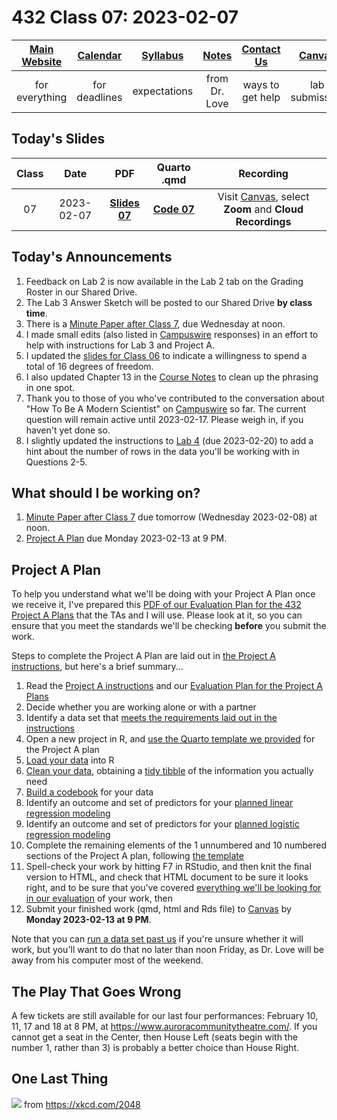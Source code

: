 # 432 Class 07: 2023-02-07

[Main Website](https://thomaselove.github.io/432-2023/) | [Calendar](https://thomaselove.github.io/432-2023/calendar.html) | [Syllabus](https://thomaselove.github.io/432-syllabus-2023/) | [Notes](https://thomaselove.github.io/432-notes/) | [Contact Us](https://thomaselove.github.io/432-2023/contact.html) | [Canvas](https://canvas.case.edu) | [Data and Code](https://github.com/THOMASELOVE/432-data) | [Sources](https://github.com/THOMASELOVE/432-classes-2023/tree/main/sources)
:-----------: | :--------------: | :----------: | :---------: | :-------------: | :-----------: | :------------: |:------:
for everything | for deadlines | expectations | from Dr. Love | ways to get help | lab submission | for downloads | to read

## Today's Slides

Class | Date | PDF | Quarto .qmd | Recording
:---: | :--------: | :------: | :------: | :-------------:
07 | 2023-02-07 | **[Slides 07](https://github.com/THOMASELOVE/432-slides-2023/blob/main/slides07.pdf)** | **[Code 07](https://github.com/THOMASELOVE/432-slides-2023/blob/main/slides07.qmd)** | Visit [Canvas](https://canvas.case.edu/), select **Zoom** and **Cloud Recordings**

## Today's Announcements

1. Feedback on Lab 2 is now available in the Lab 2 tab on the Grading Roster in our Shared Drive.
2. The Lab 3 Answer Sketch will be posted to our Shared Drive **by class time**.
3. There is a [Minute Paper after Class 7](https://bit.ly/432-2023-minute-07), due Wednesday at noon.
4. I made small edits (also listed in [Campuswire](https://campuswire.com/) responses) in an effort to help with instructions for Lab 3 and Project A.
5. I updated the [slides for Class 06](https://github.com/THOMASELOVE/432-classes-2023/tree/main/class06) to indicate a willingness to spend a total of 16 degrees of freedom.
6. I also updated Chapter 13 in the [Course Notes](https://thomaselove.github.io/432-notes/) to clean up the phrasing in one spot.
7. Thank you to those of you who've contributed to the conversation about "How To Be A Modern Scientist" on [Campuswire](https://campuswire.com/) so far. The current question will remain active until 2023-02-17. Please weigh in, if you haven't yet done so.
8. I slightly updated the instructions to [Lab 4](https://thomaselove.github.io/432-2023/lab4.html) (due 2023-02-20) to add a hint about the number of rows in the data you'll be working with in Questions 2-5.

## What should I be working on?

1. [Minute Paper after Class 7](https://bit.ly/432-2023-minute-07) due tomorrow (Wednesday 2023-02-08) at noon.
2. [Project A Plan](https://thomaselove.github.io/432-2023/projA.html) due Monday 2023-02-13 at 9 PM.

## Project A Plan

To help you understand what we'll be doing with your Project A Plan once we receive it, I've prepared this [PDF of our Evaluation Plan for the 432 Project A Plans](projAplan_evaluation.pdf) that the TAs and I will use. Please look at it, so you can ensure that you meet the standards we'll be checking **before** you submit the work.

Steps to complete the Project A Plan are laid out in [the Project A instructions](https://thomaselove.github.io/432-2023/projA.html), but here's a brief summary...

1. Read the [Project A instructions](https://thomaselove.github.io/432-2023/projA.html) and our [Evaluation Plan for the Project A Plans](projAplan_evaluation.pdf)
2. Decide whether you are working alone or with a partner
3. Identify a data set that [meets the requirements laid out in the instructions](https://thomaselove.github.io/432-2023/projA.html#what-makes-a-data-set-acceptable)
4. Open a new project in R, and [use the Quarto template we provided](https://raw.githubusercontent.com/THOMASELOVE/432-data/master/templates/projectAplan_template.qmd) for the Project A plan
5. [Load your data](https://thomaselove.github.io/432-2023/projA.html#loading-and-tidying-the-data) into R
6. [Clean your data](https://thomaselove.github.io/432-2023/projA.html#loading-and-tidying-the-data), obtaining a [tidy tibble](https://thomaselove.github.io/432-2023/projA.html#the-tidy-tibble) of the information you actually need
7. [Build a codebook](https://thomaselove.github.io/432-2023/projA.html#the-code-book) for your data
8. Identify an outcome and set of predictors for your [planned linear regression modeling](https://thomaselove.github.io/432-2023/projA.html#linear-regression-plans)
9. Identify an outcome and set of predictors for your [planned logistic regression modeling](https://thomaselove.github.io/432-2023/projA.html#logistic-regression-plans)
10. Complete the remaining elements of the 1 unnumbered and 10 numbered sections of the Project A plan, following [the template](https://raw.githubusercontent.com/THOMASELOVE/432-data/master/templates/projectAplan_template.qmd)
11. Spell-check your work by hitting F7 in RStudio, and then knit the final version to HTML, and check that HTML document to be sure it looks right, and to be sure that you've covered [everything we'll be looking for in our evaluation](projAplan_evaluation.pdf) of your work, then
12. Submit your finished work (qmd, html and Rds file) to [Canvas](https://canvas.case.edu/) by **Monday 2023-02-13 at 9 PM**.

Note that you can [run a data set past us](https://thomaselove.github.io/432-2023/projA.html#running-a-data-set-past-us-for-project-a) if you're unsure whether it will work, but you'll want to do that no later than noon Friday, as Dr. Love will be away from his computer most of the weekend.


## The Play That Goes Wrong

A few tickets are still available for our last four performances: February 10, 11, 17 and 18 at 8 PM, at https://www.auroracommunitytheatre.com/. If you cannot get a seat in the Center, then House Left (seats begin with the number 1, rather than 3) is probably a better choice than House Right. 

## One Last Thing

![](https://imgs.xkcd.com/comics/curve_fitting.png) from https://xkcd.com/2048
